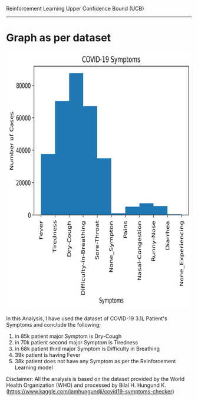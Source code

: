Reinforcement Learning Upper Confidence Bound (UCB)
<hr>

# Graph as per dataset

<img src="COVID-19 Symptoms.png" alt="COVID-19 Symptoms Chart" width="700" height="700">


In this Analysis, I have used the dataset of COVID-19 3.1L Patient's Symptoms and conclude the following;

1. in 85k patient major Symptom is Dry-Cough
2. in 70k patient second major Symptom is Tiredness
3. in 68k patient third major Symptom is Difficulty in Breathing
4. 39k patient is having Fever
5. 38k patient does not have any Symptom as per the Reinforcement Learning model

Disclaimer: All the analysis is based on the dataset provided by the World Health Organization (WHO) and processed by Bilal H. Hungund K.
(https://www.kaggle.com/iamhungundji/covid19-symptoms-checker)